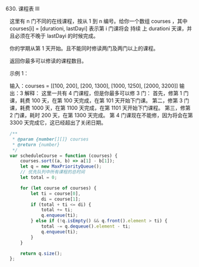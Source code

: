 630. 课程表 III

这里有 n 门不同的在线课程，按从 1 到 n 编号。给你一个数组 courses ，其中 courses[i] = [durationi, lastDayi] 表示第 i 门课将会 持续 上 durationi 天课，并且必须在不晚于 lastDayi 的时候完成。

你的学期从第 1 天开始。且不能同时修读两门及两门以上的课程。

返回你最多可以修读的课程数目。

示例 1：

输入：courses = [[100, 200], [200, 1300], [1000, 1250], [2000, 3200]]
输出：3
解释：
这里一共有 4 门课程，但是你最多可以修 3 门：
首先，修第 1 门课，耗费 100 天，在第 100 天完成，在第 101 天开始下门课。
第二，修第 3 门课，耗费 1000 天，在第 1100 天完成，在第 1101 天开始下门课程。
第三，修第 2 门课，耗时 200 天，在第 1300 天完成。
第 4 门课现在不能修，因为将会在第 3300 天完成它，这已经超出了关闭日期。

```js
/**
 * @param {number[][]} courses
 * @return {number}
 */
var scheduleCourse = function (courses) {
    courses.sort((a, b) => a[1] - b[1]);
    let q = new MaxPriorityQueue();
    // 优先队列中所有课程的总时间
    let total = 0;

    for (let course of courses) {
        let ti = course[0],
            di = course[1];
        if (total + ti <= di) {
            total += ti;
            q.enqueue(ti);
        } else if (!q.isEmpty() && q.front().element > ti) {
            total -= q.dequeue().element - ti;
            q.enqueue(ti);
        }
    }

    return q.size();
};
```
